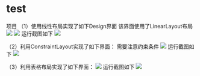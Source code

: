 # test
项目
（1）使用线性布局实现了如下Design界面
该界面使用了LinearLayout布局
![](https://github.com/Augest-L-W/test/blob/master/image/%E5%AE%9E%E9%AA%8C%E4%BA%8CDesign%E6%88%AA%E5%9B%BE1.png)
![](https://github.com/Augest-L-W/test/blob/master/image/%E5%AE%9E%E9%AA%8C%E4%BA%8CDesign%E6%88%AA%E5%9B%BE2.png)
运行截图如下
![](https://github.com/Augest-L-W/test/blob/master/image/%E5%AE%9E%E9%AA%8C%E4%BA%8C%E8%BF%90%E8%A1%8C%E6%88%AA%E5%9B%BE.png)

（2）利用ConstraintLayout实现了如下界面：
需要注意约束条件
![](https://github.com/Augest-L-W/test/blob/master/image/%E5%AE%9E%E9%AA%8C%E4%BA%8CDesign%E6%88%AA%E5%9B%BE3.png)
运行截图如下
![](https://github.com/Augest-L-W/test/blob/master/image/%E5%AE%9E%E9%AA%8C%E4%BA%8C%E8%BF%90%E8%A1%8C%E6%88%AA%E5%9B%BE2.png)

（3）利用表格布局实现了如下界面：
![](https://github.com/Augest-L-W/test/blob/master/image/%E5%AE%9E%E9%AA%8C%E4%BA%8CDesign%E6%88%AA%E5%9B%BE4.png)
运行截图如下
![](https://github.com/Augest-L-W/test/blob/master/image/%E5%AE%9E%E9%AA%8C%E4%BA%8C%E8%BF%90%E8%A1%8C%E6%88%AA%E5%9B%BE3.png)
